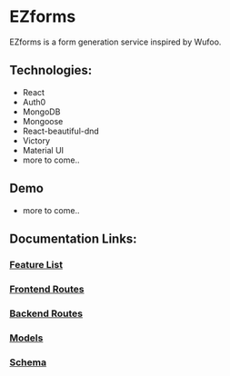 # EZforms
EZforms is a form generation service inspired by Wufoo.

## Technologies:
- React
- Auth0
- MongoDB
- Mongoose
- React-beautiful-dnd
- Victory
- Material UI
- more to come..
## Demo
  - more to come..

## Documentation Links:

### [Feature List](https://github.com/christophertalley/EZ-frontend/blob/master/documentation/feature-list.MD)

### [Frontend Routes](https://github.com/christophertalley/EZ-frontend/blob/master/documentation/frontend-route.MD)

### [Backend Routes](https://github.com/christophertalley/EZ-frontend/blob/master/documentation/backend-routes.MD)

### [Models](https://github.com/christophertalley/EZ-frontend/blob/master/documentation/models.MD)

### [Schema](https://github.com/christophertalley/EZ-frontend/blob/master/documentation/schema.MD)
